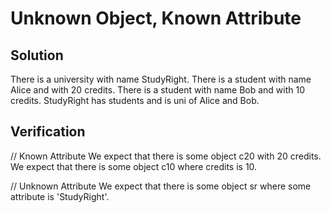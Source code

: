 # Unknown Object, Known Attribute

## Solution

There is a university with name StudyRight.
There is a student with name Alice and with 20 credits.
There is a student with name Bob and with 10 credits.
StudyRight has students and is uni of Alice and Bob.

## Verification

// Known Attribute
We expect that there is some object c20 with 20 credits.
We expect that there is some object c10 where credits is 10.

// Unknown Attribute
We expect that there is some object sr where some attribute is 'StudyRight'.
